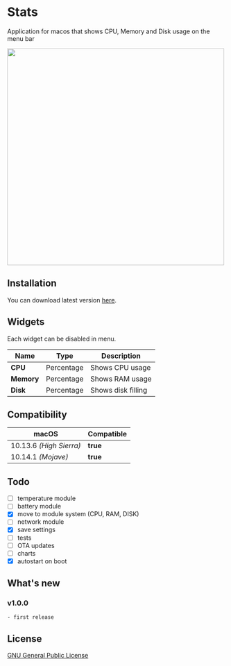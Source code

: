 # Stats
Application for macos that shows CPU, Memory and Disk usage on the menu bar

[<img src="https://serhiy.s3.eu-central-1.amazonaws.com/Github_repo/stats/widgets%3Fv1.0.0.png" width="500">](https://github.com/exelban/stats/releases/download/latests/Stats.dmg)

## Installation
You can download latest version [here](https://github.com/exelban/stats/releases).

## Widgets
Each widget can be disabled in menu.

| Name | Type | Description |
| --- | --- | --- |
| **CPU** | Percentage | Shows CPU usage |
| **Memory** | Percentage | Shows RAM usage |
| **Disk** | Percentage | Shows disk filling |

## Compatibility
| macOS | Compatible |
| --- | --- |
| 10.13.6 *(High Sierra)* | **true** |
| 10.14.1 *(Mojave)* | **true** |

## Todo
 - [ ] temperature module
 - [ ] battery module
 - [X] move to module system (CPU, RAM, DISK)
 - [ ] network module
 - [X] save settings
 - [ ] tests
 - [ ] OTA updates
 - [ ] charts
 - [X] autostart on boot

## What's new

### v1.0.0
    - first release

## License
[GNU General Public License](https://github.com/exelban/stats/blob/master/LICENSE)
